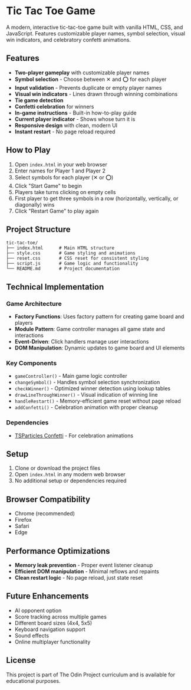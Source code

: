 # Tic Tac Toe Game

A modern, interactive tic-tac-toe game built with vanilla HTML, CSS, and JavaScript. Features customizable player names, symbol selection, visual win indicators, and celebratory confetti animations.

## Features

- **Two-player gameplay** with customizable player names
- **Symbol selection** - Choose between ✕ and ⭕ for each player
- **Input validation** - Prevents duplicate or empty player names
- **Visual win indicators** - Lines drawn through winning combinations
- **Tie game detection** 
- **Confetti celebration** for winners
- **In-game instructions** - Built-in how-to-play guide
- **Current player indicator** - Shows whose turn it is
- **Responsive design** with clean, modern UI
- **Instant restart** - No page reload required

## How to Play

1. Open `index.html` in your web browser
2. Enter names for Player 1 and Player 2
3. Select symbols for each player (✕ or ⭕)
4. Click "Start Game" to begin
5. Players take turns clicking on empty cells
6. First player to get three symbols in a row (horizontally, vertically, or diagonally) wins
7. Click "Restart Game" to play again

## Project Structure

```
tic-tac-toe/
├── index.html      # Main HTML structure
├── style.css       # Game styling and animations
├── reset.css       # CSS reset for consistent styling
├── script.js       # Game logic and functionality
└── README.md       # Project documentation
```

## Technical Implementation

### Game Architecture

- **Factory Functions**: Uses factory pattern for creating game board and players
- **Module Pattern**: Game controller manages all game state and interactions
- **Event-Driven**: Click handlers manage user interactions
- **DOM Manipulation**: Dynamic updates to game board and UI elements

### Key Components

- `gameController()` - Main game logic controller
- `changeSymbol()` - Handles symbol selection synchronization  
- `checkWinner()` - Optimized winner detection using lookup tables
- `drawLineThroughWinner()` - Visual indication of winning line
- `handleRestart()` - Memory-efficient game reset without page reload
- `addConfetti()` - Celebration animation with proper cleanup

### Dependencies

- [TSParticles Confetti](https://cdn.jsdelivr.net/npm/@tsparticles/confetti@3.0.3/tsparticles.confetti.bundle.min.js) - For celebration animations

## Setup

1. Clone or download the project files
2. Open `index.html` in any modern web browser
3. No additional setup or dependencies required

## Browser Compatibility

- Chrome (recommended)
- Firefox
- Safari
- Edge

## Performance Optimizations

- **Memory leak prevention** - Proper event listener cleanup
- **Efficient DOM manipulation** - Minimal reflows and repaints
- **Clean restart logic** - No page reload, just state reset

## Future Enhancements

- AI opponent option
- Score tracking across multiple games
- Different board sizes (4x4, 5x5)
- Keyboard navigation support
- Sound effects
- Online multiplayer functionality

## License

This project is part of The Odin Project curriculum and is available for educational purposes.